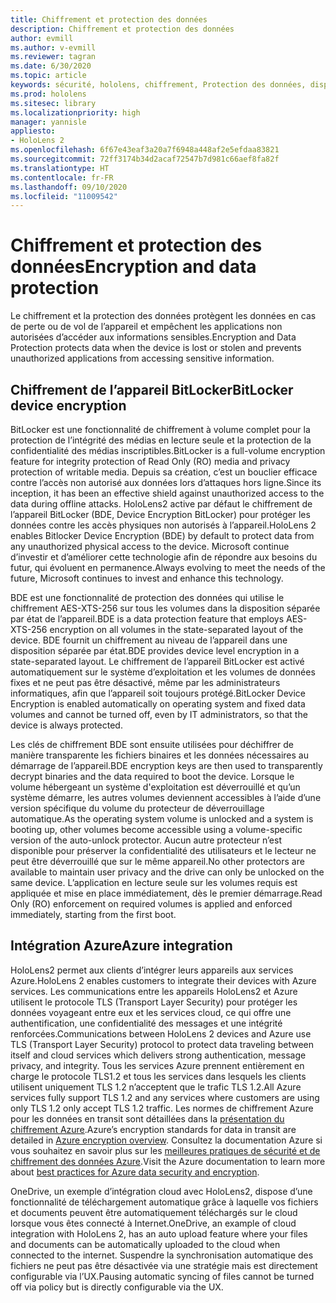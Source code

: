 ```yaml
---
title: Chiffrement et protection des données
description: Chiffrement et protection des données
author: evmill
ms.author: v-evmill
ms.reviewer: tagran
ms.date: 6/30/2020
ms.topic: article
keywords: sécurité, hololens, chiffrement, Protection des données, dispositif BitLocker, BitLocker, bitlocker, chiffrement bitlocker, intégration azur,
ms.prod: hololens
ms.sitesec: library
ms.localizationpriority: high
manager: yannisle
appliesto:
- HoloLens 2
ms.openlocfilehash: 6f67e43eaf3a20a7f6948a448af2e5efdaa83821
ms.sourcegitcommit: 72ff3174b34d2acaf72547b7d981c66aef8fa82f
ms.translationtype: HT
ms.contentlocale: fr-FR
ms.lasthandoff: 09/10/2020
ms.locfileid: "11009542"
---
```

# <span data-ttu-id="db09b-104">Chiffrement et protection des données</span><span class="sxs-lookup"><span data-stu-id="db09b-104">Encryption and data protection</span></span>

<span data-ttu-id="db09b-105">Le chiffrement et la protection des données protègent les données en cas de perte ou de vol de l’appareil et empêchent les applications non autorisées d’accéder aux informations sensibles.</span><span class="sxs-lookup"><span data-stu-id="db09b-105">Encryption and Data Protection protects data when the device is lost or stolen and prevents unauthorized applications from accessing sensitive information.</span></span>

## <span data-ttu-id="db09b-106">Chiffrement de l’appareil BitLocker</span><span class="sxs-lookup"><span data-stu-id="db09b-106">BitLocker device encryption</span></span>

<span data-ttu-id="db09b-107">BitLocker est une fonctionnalité de chiffrement à volume complet pour la protection de l’intégrité des médias en lecture seule et la protection de la confidentialité des médias inscriptibles.</span><span class="sxs-lookup"><span data-stu-id="db09b-107">BitLocker is a full-volume encryption feature for integrity protection of Read Only (RO) media and privacy protection of writable media.</span></span>  <span data-ttu-id="db09b-108">Depuis sa création, c’est un bouclier efficace contre l’accès non autorisé aux données lors d’attaques hors ligne.</span><span class="sxs-lookup"><span data-stu-id="db09b-108">Since its inception, it has been an effective shield against unauthorized access to the data during offline attacks.</span></span> <span data-ttu-id="db09b-109">HoloLens2 active par défaut le chiffrement de l’appareil BitLocker (BDE, Device Encryption BitLocker) pour protéger les données contre les accès physiques non autorisés à l’appareil.</span><span class="sxs-lookup"><span data-stu-id="db09b-109">HoloLens 2 enables Bitlocker Device Encryption (BDE) by default to protect data from any unauthorized physical access to the device.</span></span> <span data-ttu-id="db09b-110">Microsoft continue d’investir et d’améliorer cette technologie afin de répondre aux besoins du futur, qui évoluent en permanence.</span><span class="sxs-lookup"><span data-stu-id="db09b-110">Always evolving to meet the needs of the future, Microsoft continues to invest and enhance this technology.</span></span>

<span data-ttu-id="db09b-111">BDE est une fonctionnalité de protection des données qui utilise le chiffrement AES-XTS-256 sur tous les volumes dans la disposition séparée par état de l’appareil.</span><span class="sxs-lookup"><span data-stu-id="db09b-111">BDE is a data protection feature that employs AES-XTS-256 encryption on all volumes in the state-separated layout of the device.</span></span> <span data-ttu-id="db09b-112">BDE fournit un chiffrement au niveau de l’appareil dans une disposition séparée par état.</span><span class="sxs-lookup"><span data-stu-id="db09b-112">BDE provides device level encryption in a state-separated layout.</span></span> <span data-ttu-id="db09b-113">Le chiffrement de l’appareil BitLocker est activé automatiquement sur le système d’exploitation et les volumes de données fixes et ne peut pas être désactivé, même par les administrateurs informatiques, afin que l’appareil soit toujours protégé.</span><span class="sxs-lookup"><span data-stu-id="db09b-113">BitLocker Device Encryption is enabled automatically on operating system and fixed data volumes and cannot be turned off, even by IT administrators, so that the device is always protected.</span></span>

<span data-ttu-id="db09b-114">Les clés de chiffrement BDE sont ensuite utilisées pour déchiffrer de manière transparente les fichiers binaires et les données nécessaires au démarrage de l’appareil.</span><span class="sxs-lookup"><span data-stu-id="db09b-114">BDE encryption keys are then used to transparently decrypt binaries and the data required to boot the device.</span></span> <span data-ttu-id="db09b-115">Lorsque le volume hébergeant un système d'exploitation est déverrouillé et qu’un système démarre, les autres volumes deviennent accessibles à l’aide d’une version spécifique du volume du protecteur de déverrouillage automatique.</span><span class="sxs-lookup"><span data-stu-id="db09b-115">As the operating system volume is unlocked and a system is booting up, other volumes become accessible using a volume-specific version of the auto-unlock protector.</span></span> <span data-ttu-id="db09b-116">Aucun autre protecteur n’est disponible pour préserver la confidentialité des utilisateurs et le lecteur ne peut être déverrouillé que sur le même appareil.</span><span class="sxs-lookup"><span data-stu-id="db09b-116">No other protectors are available to maintain user privacy and the drive can only be unlocked on the same device.</span></span> <span data-ttu-id="db09b-117">L’application en lecture seule sur les volumes requis est appliquée et mise en place immédiatement, dès le premier démarrage.</span><span class="sxs-lookup"><span data-stu-id="db09b-117">Read Only (RO) enforcement on required volumes is applied and enforced immediately, starting from the first boot.</span></span>

## <span data-ttu-id="db09b-118">Intégration Azure</span><span class="sxs-lookup"><span data-stu-id="db09b-118">Azure integration</span></span> 

<span data-ttu-id="db09b-119">HoloLens2 permet aux clients d’intégrer leurs appareils aux services Azure.</span><span class="sxs-lookup"><span data-stu-id="db09b-119">HoloLens 2 enables customers to integrate their devices with Azure services.</span></span> <span data-ttu-id="db09b-120">Les communications entre les appareils HoloLens2 et Azure utilisent le protocole TLS (Transport Layer Security) pour protéger les données voyageant entre eux et les services cloud, ce qui offre une authentification, une confidentialité des messages et une intégrité renforcées.</span><span class="sxs-lookup"><span data-stu-id="db09b-120">Communications between HoloLens 2 devices and Azure use TLS (Transport Layer Security) protocol to protect data traveling between itself and cloud services which delivers strong authentication, message privacy, and integrity.</span></span> <span data-ttu-id="db09b-121">Tous les services Azure prennent entièrement en charge le protocole TLS1.2 et tous les services dans lesquels les clients utilisent uniquement TLS 1.2 n’acceptent que le trafic TLS 1.2.</span><span class="sxs-lookup"><span data-stu-id="db09b-121">All Azure services fully support TLS 1.2 and any services where customers are using only TLS 1.2 only accept TLS 1.2 traffic.</span></span> <span data-ttu-id="db09b-122">Les normes de chiffrement Azure pour les données en transit sont détaillées dans la [présentation du chiffrement Azure](https://docs.microsoft.com/azure/security/fundamentals/encryption-overview).</span><span class="sxs-lookup"><span data-stu-id="db09b-122">Azure’s encryption standards for data in transit are detailed in [Azure encryption overview](https://docs.microsoft.com/azure/security/fundamentals/encryption-overview).</span></span> <span data-ttu-id="db09b-123">Consultez la documentation Azure si vous souhaitez en savoir plus sur les [meilleures pratiques de sécurité et de chiffrement des données Azure](https://docs.microsoft.com/azure/security/fundamentals/data-encryption-best-practices).</span><span class="sxs-lookup"><span data-stu-id="db09b-123">Visit the Azure documentation to learn more about [best practices for Azure data security and encryption](https://docs.microsoft.com/azure/security/fundamentals/data-encryption-best-practices).</span></span> 

<span data-ttu-id="db09b-124">OneDrive, un exemple d’intégration cloud avec HoloLens2, dispose d’une fonctionnalité de téléchargement automatique grâce à laquelle vos fichiers et documents peuvent être automatiquement téléchargés sur le cloud lorsque vous êtes connecté à Internet.</span><span class="sxs-lookup"><span data-stu-id="db09b-124">OneDrive, an example of cloud integration with HoloLens 2, has an auto upload feature where your files and documents can be automatically uploaded to the cloud when connected to the internet.</span></span> <span data-ttu-id="db09b-125">Suspendre la synchronisation automatique des fichiers ne peut pas être désactivée via une stratégie mais est directement configurable via l’UX.</span><span class="sxs-lookup"><span data-stu-id="db09b-125">Pausing automatic syncing of files cannot be turned off via policy but is directly configurable via the UX.</span></span> 

